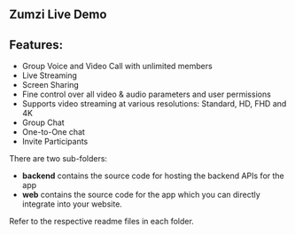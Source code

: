 ## Zumzi Live Demo 


## Features:
- Group Voice and Video Call with unlimited members
- Live Streaming
- Screen Sharing
- Fine control over all video & audio parameters and user permissions
- Supports video streaming at various resolutions: Standard, HD, FHD and 4K
- Group Chat
- One-to-One chat
- Invite Participants


There are two sub-folders:
- **backend** contains the source code for hosting the backend APIs for the app
- **web** contains the source code for the app which you can directly integrate into your website.

Refer to the respective readme files in each folder. 


